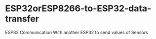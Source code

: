 # ESP32orESP8266-to-ESP32-data-transfer
ESP32 Communication With another ESP32 to send values of Sensors
